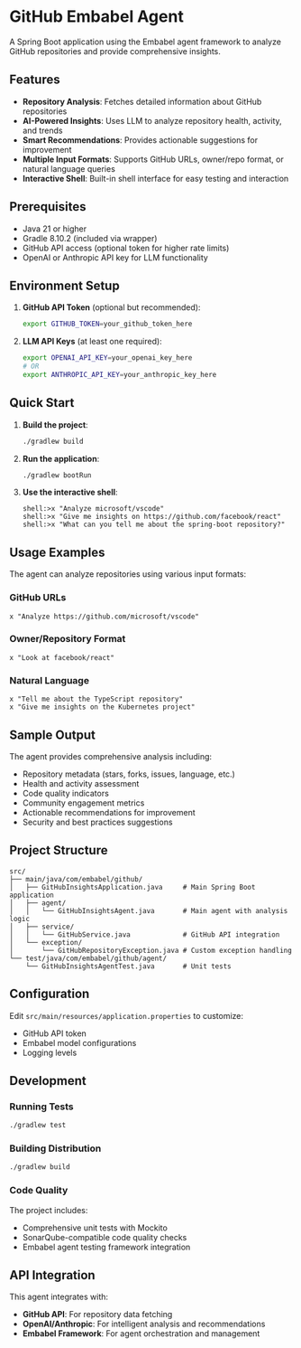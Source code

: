 # GitHub Embabel Agent

A Spring Boot application using the Embabel agent framework to analyze GitHub repositories and provide comprehensive insights.

## Features

- **Repository Analysis**: Fetches detailed information about GitHub repositories
- **AI-Powered Insights**: Uses LLM to analyze repository health, activity, and trends
- **Smart Recommendations**: Provides actionable suggestions for improvement
- **Multiple Input Formats**: Supports GitHub URLs, owner/repo format, or natural language queries
- **Interactive Shell**: Built-in shell interface for easy testing and interaction

## Prerequisites

- Java 21 or higher
- Gradle 8.10.2 (included via wrapper)
- GitHub API access (optional token for higher rate limits)
- OpenAI or Anthropic API key for LLM functionality

## Environment Setup

1. **GitHub API Token** (optional but recommended):
   ```bash
   export GITHUB_TOKEN=your_github_token_here
   ```

2. **LLM API Keys** (at least one required):
   ```bash
   export OPENAI_API_KEY=your_openai_key_here
   # OR
   export ANTHROPIC_API_KEY=your_anthropic_key_here
   ```

## Quick Start

1. **Build the project**:
   ```bash
   ./gradlew build
   ```

2. **Run the application**:
   ```bash
   ./gradlew bootRun
   ```

3. **Use the interactive shell**:
   ```
   shell:>x "Analyze microsoft/vscode"
   shell:>x "Give me insights on https://github.com/facebook/react"
   shell:>x "What can you tell me about the spring-boot repository?"
   ```

## Usage Examples

The agent can analyze repositories using various input formats:

### GitHub URLs
```
x "Analyze https://github.com/microsoft/vscode"
```

### Owner/Repository Format
```
x "Look at facebook/react"
```

### Natural Language
```
x "Tell me about the TypeScript repository"
x "Give me insights on the Kubernetes project"
```

## Sample Output

The agent provides comprehensive analysis including:

- Repository metadata (stars, forks, issues, language, etc.)
- Health and activity assessment
- Code quality indicators
- Community engagement metrics
- Actionable recommendations for improvement
- Security and best practices suggestions

## Project Structure

```
src/
├── main/java/com/embabel/github/
│   ├── GitHubInsightsApplication.java     # Main Spring Boot application
│   ├── agent/
│   │   └── GitHubInsightsAgent.java       # Main agent with analysis logic
│   ├── service/
│   │   └── GitHubService.java             # GitHub API integration
│   └── exception/
│       └── GitHubRepositoryException.java # Custom exception handling
└── test/java/com/embabel/github/agent/
    └── GitHubInsightsAgentTest.java       # Unit tests
```

## Configuration

Edit `src/main/resources/application.properties` to customize:

- GitHub API token
- Embabel model configurations
- Logging levels

## Development

### Running Tests
```bash
./gradlew test
```

### Building Distribution
```bash
./gradlew build
```

### Code Quality
The project includes:
- Comprehensive unit tests with Mockito
- SonarQube-compatible code quality checks
- Embabel agent testing framework integration

## API Integration

This agent integrates with:
- **GitHub API**: For repository data fetching
- **OpenAI/Anthropic**: For intelligent analysis and recommendations
- **Embabel Framework**: For agent orchestration and management

